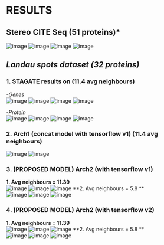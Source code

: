 # RESULTS <br>
## Stereo CITE Seq (51 proteins)* <br>
![image](https://github.com/karanwxliaa/MultiOmics-Research/assets/95328038/35313c54-ce9c-4ceb-b1b9-4cdf909a076f)
![image](https://github.com/karanwxliaa/MultiOmics-Research/assets/95328038/ddc0c62d-9686-428e-b347-06c13232f414)
![image](https://github.com/karanwxliaa/MultiOmics-Research/assets/95328038/2d7f14e5-2eb4-4977-989b-70c82684a07f)
![image](https://github.com/karanwxliaa/MultiOmics-Research/assets/95328038/428205ac-e067-426b-93b2-f52b1b6d0716)





## *Landau spots dataset (32 proteins)* <br>

### 1. STAGATE results on (11.4 avg neighbours) <br>
*-Genes* <br>
![image](https://github.com/karanwxliaa/MultiOmics-Research/assets/95328038/902dfe38-e2b9-4858-b3f1-cc2c0f09a991)
![image](https://github.com/karanwxliaa/MultiOmics-Research/assets/95328038/1d20d8ad-a955-421c-87fe-e3e834116b8d)
![image](https://github.com/karanwxliaa/MultiOmics-Research/assets/95328038/e568c655-0f82-48f6-8337-22cb434da384)
![image](https://github.com/karanwxliaa/MultiOmics-Research/assets/95328038/37e5b4c7-703b-430c-a144-03c4d6a4646a)

*-Protein* <br>
![image](https://github.com/karanwxliaa/MultiOmics-Research/assets/95328038/62c8cc23-edcd-4325-9700-e4c0a692e64e)
![image](https://github.com/karanwxliaa/MultiOmics-Research/assets/95328038/751c0dd8-00ca-4b66-be52-61fb90a5c7fb)
![image](https://github.com/karanwxliaa/MultiOmics-Research/assets/95328038/28e4f5fe-d5e1-4a0b-b8ea-7a35a067c689)
![image](https://github.com/karanwxliaa/MultiOmics-Research/assets/95328038/533a6984-d33c-4db4-a61f-3fd4bc17e74c)

### 2. Arch1 (concat model with tensorflow **v1**) (11.4 avg neighbours) <br>
![image](https://github.com/karanwxliaa/MultiOmics-Research/assets/95328038/6ba019c7-d076-4315-8db1-ecfe32cc32ea)
![image](https://github.com/karanwxliaa/MultiOmics-Research/assets/95328038/457bc755-9bfd-4011-bdf5-39b7d5b8c291)



### 3. (PROPOSED MODEL) Arch2 (with tensorflow **v1**) <br>
**1. Avg neighbours = 11.39** <br>
![image](https://github.com/karanwxliaa/MultiOmics-Research/assets/95328038/119790b4-cc30-44a0-bc5f-af8f98060e13)
![image](https://github.com/karanwxliaa/MultiOmics-Research/assets/95328038/18e76e83-1b92-46cf-861e-8fd2cb5c185b)
![image](https://github.com/karanwxliaa/MultiOmics-Research/assets/95328038/edc97275-9e80-4088-a168-6cced13c9c42)
**2. Avg neighbours = 5.8 ** <br>
![image](https://github.com/karanwxliaa/MultiOmics-Research/assets/95328038/67e7d79d-7ddf-4128-9f01-11370df58b6a)
![image](https://github.com/karanwxliaa/MultiOmics-Research/assets/95328038/48cfec5e-6a56-4b7d-842f-614ec52a2456)
![image](https://github.com/karanwxliaa/MultiOmics-Research/assets/95328038/73de9ee3-5677-4291-b2d4-6d898ad454de)

### 4.  (PROPOSED MODEL)  Arch2 (with tensorflow **v2**) <br>
**1. Avg neighbours = 11.39** <br>
![image](https://github.com/karanwxliaa/MultiOmics-Research/assets/95328038/119790b4-cc30-44a0-bc5f-af8f98060e13)
![image](https://github.com/karanwxliaa/MultiOmics-Research/assets/95328038/258d926e-08ef-4216-8043-a5a640a8b705)
![image](https://github.com/karanwxliaa/MultiOmics-Research/assets/95328038/66692eda-ce4f-4973-9383-18a356b83d4c)
**2. Avg neighbours = 5.8 ** <br>
![image](https://github.com/karanwxliaa/MultiOmics-Research/assets/95328038/67e7d79d-7ddf-4128-9f01-11370df58b6a)
![image](https://github.com/karanwxliaa/MultiOmics-Research/assets/95328038/80e23647-8c5d-4f4c-9b96-19afc51e75b9)
![image](https://github.com/karanwxliaa/MultiOmics-Research/assets/95328038/ae2d005c-de7a-4dd8-a9fb-6c94b966d14b)
